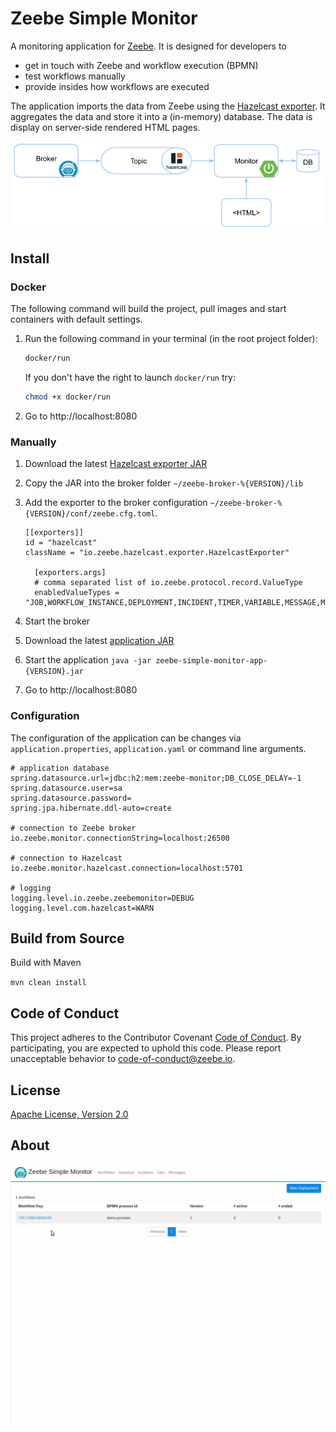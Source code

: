 Zeebe Simple Monitor
=========================

A monitoring application for [Zeebe](https://zeebe.io). It is designed for developers to

* get in touch with Zeebe and workflow execution (BPMN)
* test workflows manually
* provide insides how workflows are executed 

The application imports the data from Zeebe using the [Hazelcast exporter](https://github.com/zeebe-io/zeebe-hazelcast-exporter). It aggregates the data and store it into a (in-memory) database. The data is display on server-side rendered HTML pages.

![how-it-works](app/docs/how-it-works.png)

## Install

### Docker

The following command will build the project, pull images and start containers with default settings.

1. Run the following command in your terminal (in the root project folder):

    ```bash
    docker/run
    ```
    
    If you don't have the right to launch `docker/run` try:

    ```bash
    chmod +x docker/run
    ```
    
2. Go to http://localhost:8080

### Manually

1. Download the latest [Hazelcast exporter JAR](https://github.com/zeebe-io/zeebe-hazelcast-exporter/releases)

2. Copy the JAR into the broker folder `~/zeebe-broker-%{VERSION}/lib`

3. Add the exporter to the broker configuration `~/zeebe-broker-%{VERSION}/conf/zeebe.cfg.toml`.
    ```
    [[exporters]]
    id = "hazelcast"
    className = "io.zeebe.hazelcast.exporter.HazelcastExporter"
    
      [exporters.args]
      # comma separated list of io.zeebe.protocol.record.ValueType
      enabledValueTypes = "JOB,WORKFLOW_INSTANCE,DEPLOYMENT,INCIDENT,TIMER,VARIABLE,MESSAGE,MESSAGE_SUBSCRIPTION,MESSAGE_START_EVENT_SUBSCRIPTION"
    ```

4. Start the broker
    
5. Download the latest [application JAR](https://github.com/zeebe-io/zeebe-simple-monitor/releases)    

6. Start the application
    `java -jar zeebe-simple-monitor-app-{VERSION}.jar`

7. Go to http://localhost:8080

### Configuration

The configuration of the application can be changes via `application.properties`, `application.yaml` or command line arguments.

```
# application database
spring.datasource.url=jdbc:h2:mem:zeebe-monitor;DB_CLOSE_DELAY=-1
spring.datasource.user=sa
spring.datasource.password=
spring.jpa.hibernate.ddl-auto=create

# connection to Zeebe broker
io.zeebe.monitor.connectionString=localhost:26500

# connection to Hazelcast
io.zeebe.monitor.hazelcast.connection=localhost:5701

# logging
logging.level.io.zeebe.zeebemonitor=DEBUG
logging.level.com.hazelcast=WARN

```

## Build from Source

Build with Maven
   
`mvn clean install`

## Code of Conduct

This project adheres to the Contributor Covenant [Code of
Conduct](/CODE_OF_CONDUCT.md). By participating, you are expected to uphold
this code. Please report unacceptable behavior to code-of-conduct@zeebe.io.

## License

[Apache License, Version 2.0](/LICENSE)

## About

![screencast](app/docs/zeebe-simple-monitor.gif)
